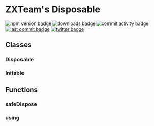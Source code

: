 # ZXTeam's Disposable
[![npm version badge](https://img.shields.io/npm/v/@zxteam/disposable.svg)](https://www.npmjs.com/package/@zxteam/disposable)
[![downloads badge](https://img.shields.io/npm/dm/@zxteam/disposable.svg)](https://www.npmjs.org/package/@zxteam/disposable)
[![commit activity badge](https://img.shields.io/github/commit-activity/m/zxteamorg/node.disposable)](https://github.com/zxteamorg/node.disposable/pulse)
[![last commit badge](https://img.shields.io/github/last-commit/zxteamorg/node.disposable)](https://github.com/zxteamorg/node.disposable/graphs/commit-activity)
[![twitter badge](https://img.shields.io/twitter/follow/zxteamorg?style=social&logo=twitter)](https://twitter.com/zxteamorg)

## Classes
### Disposable
### Initable

## Functions
### safeDispose
### using
